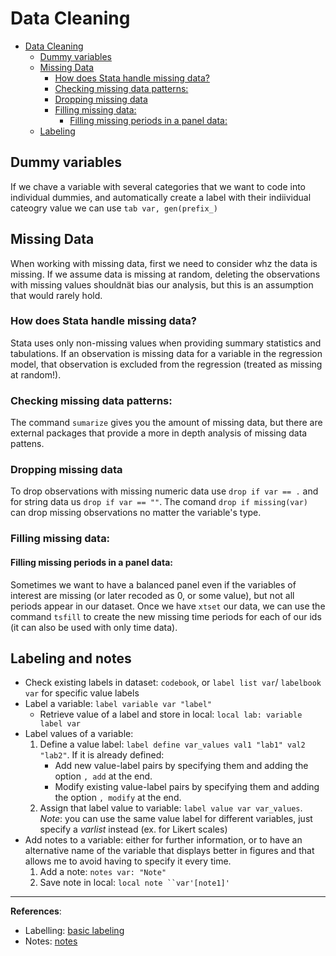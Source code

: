 # Data Cleaning

- [Data Cleaning](#data-cleaning)
  - [Dummy variables](#dummy-variables)
  - [Missing Data](#missing-data)
    - [How does Stata handle missing data?](#how-does-stata-handle-missing-data)
    - [Checking missing data patterns:](#checking-missing-data-patterns)
    - [Dropping missing data](#dropping-missing-data)
    - [Filling missing data:](#filling-missing-data)
      - [Filling missing periods in a panel data:](#filling-missing-periods-in-a-panel-data)
  - [Labeling](#labeling)

## Dummy variables

If we chave a variable with several categories that we want to code into individual dummies, and automatically create a label with their indiividual cateogry value we can use `tab var, gen(prefix_)`

## Missing Data
When working with missing data, first we need to consider whz the data is missing. If we assume data is missing at random, deleting the observations with missing values shouldnät bias our analysis, but this is an assumption that would rarely hold.

### How does Stata handle missing data?
Stata uses only non-missing values when providing summary statistics and tabulations. If an observation is missing data for a variable in the regression model, that observation is excluded from the regression (treated as missing at random!).

### Checking missing data patterns:
The command `sumarize` gives you the amount of missing data, but there are external packages that provide a more in depth analysis of missing data pattens.

### Dropping missing data
To drop observations with missing numeric data use `drop if var == .` and for string data us `drop if var == ""`. The comand `drop if missing(var)` can drop missing observations no matter the variable's type.

### Filling missing data:

#### Filling missing periods in a panel data:
Sometimes we want to have a balanced panel even if the variables of interest are missing (or later recoded as 0, or some value), but not all periods appear in our dataset. Once we have `xtset` our data, we can use the command `tsfill` to create the new missing time periods for each of our ids (it can also be used with only time data).

## Labeling and notes

- Check existing labels in dataset: `codebook`, or `label list var`/ `labelbook var` for specific value labels
- Label a variable: `label variable var "label"`
    - Retrieve value of a label and store in local: `local lab: variable label var`
- Label values of a variable: 
    1. Define a value label: `label define var_values val1 "lab1" val2 "lab2"`. If it is already defined:
         - Add new value-label pairs by specifying them and adding the option `, add` at the end.
         - Modify existing value-label pairs by specifying them and adding the option `, modify` at the end.
    2. Assign that label value to variable: `label value var var_values`. *Note*: you can use the same value label for different variables, just specify a *varlist* instead (ex. for Likert scales)
- Add notes to a variable: either for further information, or to have an alternative name of the variable that displays better in figures and that allows me to avoid having to specify it every time.
  1. Add a note: `notes var: "Note"`
  2. Save note in local: `local note ``var'[note1]'`
---
**References**: 
- Labelling: [basic labeling](https://wlm.userweb.mwn.de/Stata/wstatlab.htm)
- Notes: [notes](https://povertyaction.github.io/guides/cleaning/documentation/variablenotes/#:~:text=Notes%20can%20be%20added%20into,using%20%60VARIABLE%5Bnote1%5D'%20.)
